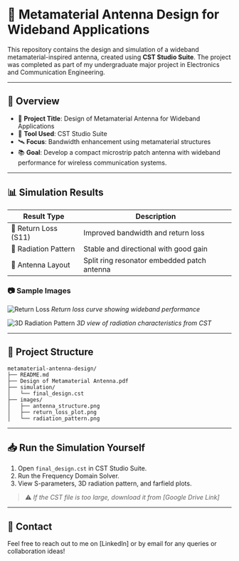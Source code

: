 # 📡 Metamaterial Antenna Design for Wideband Applications

This repository contains the design and simulation of a wideband metamaterial-inspired antenna, created using **CST Studio Suite**. The project was completed as part of my undergraduate major project in Electronics and Communication Engineering.

---

## 📑 Overview

- 📘 **Project Title**: Design of Metamaterial Antenna for Wideband Applications
- 🧪 **Tool Used**: CST Studio Suite
- 🛰️ **Focus**: Bandwidth enhancement using metamaterial structures
- 📚 **Goal**: Develop a compact microstrip patch antenna with wideband performance for wireless communication systems.

---

## 📊 Simulation Results

| Result Type         | Description                                      |
|---------------------|--------------------------------------------------|
| 📶 Return Loss (S11) | Improved bandwidth and return loss               |
| 📡 Radiation Pattern | Stable and directional with good gain           |
| 🧩 Antenna Layout    | Split ring resonator embedded patch antenna     |

### 📷 Sample Images

![Return Loss](images/return_loss_plot.png)
*Return loss curve showing wideband performance*

![3D Radiation Pattern](images/radiation_pattern.png)
*3D view of radiation characteristics from CST*

---

## 📂 Project Structure

```
metamaterial-antenna-design/
├── README.md
├── Design of Metamaterial Antenna.pdf
├── simulation/
│   └── final_design.cst
├── images/
│   ├── antenna_structure.png
│   ├── return_loss_plot.png
│   └── radiation_pattern.png
```

---

## 📥 Run the Simulation Yourself

1. Open `final_design.cst` in CST Studio Suite.
2. Run the Frequency Domain Solver.
3. View S-parameters, 3D radiation pattern, and farfield plots.

> ⚠️ *If the CST file is too large, download it from [Google Drive Link]*

---

## 🙋 Contact

Feel free to reach out to me on [LinkedIn] or by email for any queries or collaboration ideas!